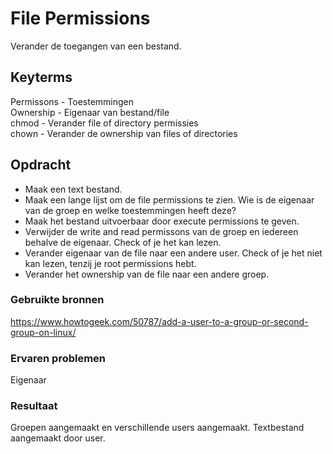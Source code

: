 # File Permissions
Verander de toegangen van een bestand. 

## Keyterms
Permissons - Toestemmingen <br/>
Ownership - Eigenaar van bestand/file <br/>
chmod - Verander file of directory permissies <br/>
chown - Verander de ownership van files of directories 

## Opdracht
- Maak een text bestand. 
- Maak een lange lijst om de file permissions te zien. Wie is de eigenaar van de groep en welke toestemmingen heeft deze?
- Maak het bestand uitvoerbaar door execute permissions te geven. 
- Verwijder de write and read permissons van de groep en iedereen behalve de eigenaar. Check of je het kan lezen. 
- Verander eigenaar van de file naar een andere user. Check of je het niet kan lezen, tenzij je root permissions hebt. 
- Verander het ownership van de file naar een andere groep. 

### Gebruikte bronnen
https://www.howtogeek.com/50787/add-a-user-to-a-group-or-second-group-on-linux/


### Ervaren problemen
Eigenaar 

### Resultaat
Groepen aangemaakt en verschillende users aangemaakt. Textbestand aangemaakt door user.
